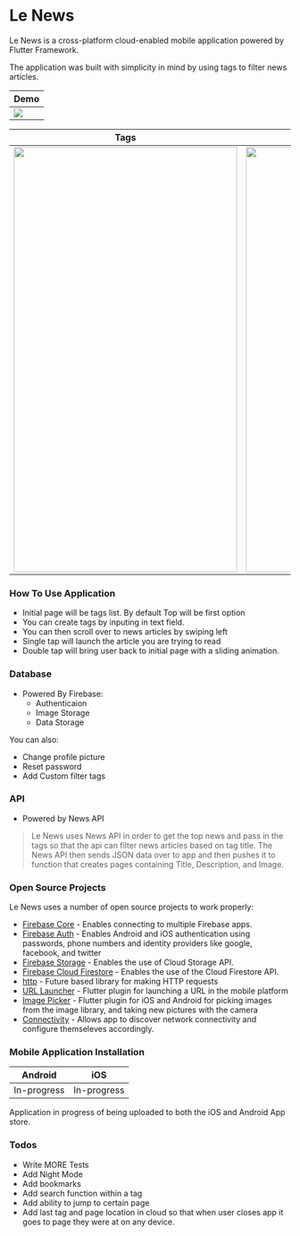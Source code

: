# Le News

<!-- [![Build Status](https://travis-ci.org/{sauldesigns}/{simplenews}.png?branch=master)](https://travis-ci.org/{sauldesigns}/{simplenews}) -->

Le News is a cross-platform cloud-enabled mobile application powered by Flutter Framework.

The application was built with simplicity in mind by using tags to filter news articles.

| Demo |
| ------ |
| <img src="https://i.imgur.com/261LTuX.gif"> |

| Tags | Articles |
| ------ | ------ |
|<img src="http://sauldesigns.me/img/IMG_2370.PNG" width="400" height="760">| <img src="http://sauldesigns.me/img/IMG_2372.PNG" width="400" height="760">|


### How To Use Application
  - Initial page will be tags list. By default Top will be first option
  - You can create tags by inputing in text field.
  - You can then scroll over to news articles by swiping left
  - Single tap will launch the article you are trying to read
  - Double tap will bring user back to initial page with a sliding animation.

### Database
  - Powered By Firebase:
    - Authenticaion
    - Image Storage
    - Data Storage

You can also:
  - Change profile picture
  - Reset password
  - Add Custom filter tags

### API
  - Powered by News API

>Le News uses News API in order to get the top news and pass in the tags so that the api can filter news articles based on tag title. The News API then sends JSON data over to app and then pushes it to function that creates pages containing Title, Description, and Image.

### Open Source Projects
Le News uses a number of open source projects to work properly:

  - [Firebase Core] - Enables connecting to multiple Firebase apps.
  - [Firebase Auth] - Enables Android and iOS authentication using passwords, phone numbers and identity providers like google, facebook, and twitter
  - [Firebase Storage] - Enables the use of Cloud Storage API.
  - [Firebase Cloud Firestore] - Enables the use of the Cloud Firestore API.
  - [http] - Future based library for making HTTP requests
  - [URL Launcher] - Flutter plugin for launching a URL in the mobile platform
  - [Image Picker] - Flutter plugin for iOS and Android for picking images from the image library, and taking new pictures with the camera
  - [Connectivity] - Allows app to discover network connectivity and configure themseleves accordingly.

### Mobile Application Installation

| Android | iOS |
| ------ | ------ |
| In-progress | In-progress |

Application in progress of being uploaded to both the iOS and Android App store.

### Todos
  - Write MORE Tests
  - Add Night Mode
  - Add bookmarks
  - Add search function within a tag
  - Add ability to jump to certain page
  - Add last tag and page location in cloud so that when user closes app it goes to page they were at on any device.

  [firebase core]: <https://pub.dev/packages/firebase_core>
  [firebase auth]: <https://pub.dev/packages/firebase_auth>
  [firebase storage]: <https://pub.dev/packages/firebase_storage>
  [firebase cloud firestore]: <https://pub.dev/packages/cloud_firestore>
  [http]: <https://pub.dev/packages/http>
  [url launcher]: <https://pub.dev/packages/url_launcher>
  [image picker]: <https://pub.dev/packages/image_picker>
  [connectivity]: <https://pub.dev/packages/connectivity>
  
  
  
  

